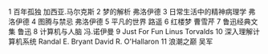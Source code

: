 1	百年孤独	加西亚.马尔克斯
2	梦的解析	弗洛伊德
3	日常生活中的精神病理学	弗洛伊德
4	图腾与禁忌	弗洛伊德
5	平凡的世界	路遥
6	红楼梦	曹雪芹
7	鲁迅经典文集	鲁迅
8	计算机与人脑	冯.诺伊曼
9	Just For Fun	Linus Torvalds
10	深入理解计算机系统	Randal E. Bryant  David R. O'Hallaron
11	浪潮之巅	吴军
